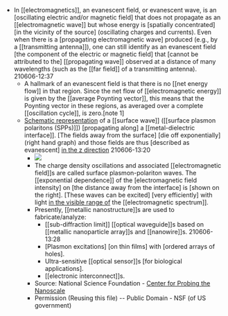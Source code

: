 - In [[electromagnetics]], an evanescent field, or evanescent wave, is an [oscillating electric and/or magnetic field] that does not propagate as an [[electromagnetic wave]] but whose energy is [spatially concentrated] [in the vicinity of the source] (oscillating charges and currents). Even when there is a [propagating electromagnetic wave] produced (e.g., by a [[transmitting antenna]]), one can still identify as an evanescent field [the component of the electric or magnetic field] that [cannot be attributed to the] [[propagating wave]] observed at a distance of many wavelengths (such as the [[far field]] of a transmitting antenna).
210606-12:37
    - A hallmark of an evanescent field is that there is no [[net energy flow]] in that region. Since the net flow of [[electromagnetic energy]] is given by the [[average Poynting vector]], this means that the Poynting vector in these regions, as averaged over a complete [[oscillation cycle]], is zero.[note 1]
    - [Schematic representation](http://www.stanford.edu/group/cpn/research/investigators_2.html) of a [[surface wave]] ([[surface plasmon polaritons (SPPs)]]) [propagating along] a [[metal-dielectric interface]]. [The fields away from the surface] [die off exponentially] (right hand graph) and those fields are thus [described as evanescent] [in the z direction](https://en.wikipedia.org/wiki/File:Electron_density_wave_-_plasmon_excitations.png)
210606-13:20
        - ![](https://upload.wikimedia.org/wikipedia/commons/1/16/Electron_density_wave_-_plasmon_excitations.png)
        - The charge density oscillations and associated [[electromagnetic field]]s are called surface plasmon-polariton waves. The [[exponential dependence]] of the [electromagnetic field intensity] on [the distance away from the interface] is [shown on the right]. [These waves can be excited] [very efficiently] with light [in the visible range of](((it-L_cjdx))) the [[electromagnetic spectrum]].
        - Presently, [[metallic nanostructure]]s are used to fabricate/analyze:
            - [[sub-diffraction limit]] [[optical waveguide]]s based on [[metallic nanoparticle array]]s and [[nanowire]]s.
210606-13:28
            - [Plasmon excitations] [on thin films] with [ordered arrays of holes].
            - Ultra-sensitive [[optical sensor]]s [for biological applications].
            - [[electronic interconnect]]s.
        - Source: National Science Foundation - [Center for Probing the Nanoscale](http://www.stanford.edu/group/cpn/)
        - Permission (Reusing this file) -- Public Domain - NSF (of US government)
